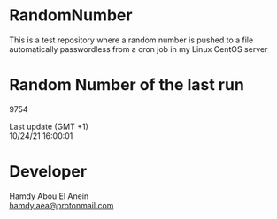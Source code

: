 # RandomNumber    
This is a test repository where a random number is pushed to a file automatically passwordless from a cron job in my Linux CentOS server    
# Random Number of the last run   
9754
      
Last update (GMT +1)    
10/24/21 16:00:01
# Developer    
Hamdy Abou El Anein   
hamdy.aea@protonmail.com
